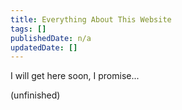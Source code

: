 ```yaml
---
title: Everything About This Website
tags: []
publishedDate: n/a
updatedDate: []
---
```


I will get here soon, I promise...

(unfinished)